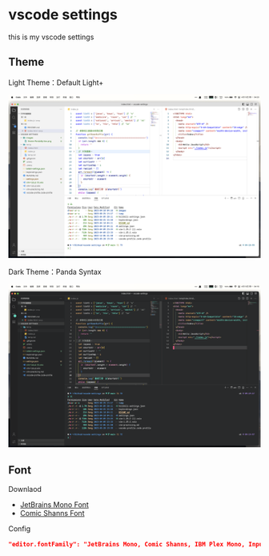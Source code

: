 # vscode settings

this is my vscode settings

## Theme

Light Theme：Default Light+

![Default Light+](./images/theme-DefaultLight%2B.png)

Dark Theme：Panda Syntax

![Panda Syntax](./images/theme-PandaSyntax.png)

## Font

Downlaod

- [JetBrains Mono Font](https://github.com/JetBrains/JetBrainsMono)
- [Comic Shanns Font](https://github.com/shannpersand/comic-shanns)

Config

```json
"editor.fontFamily": "JetBrains Mono, Comic Shanns, IBM Plex Mono, Input Mono, Fira Code, monospace",
```
